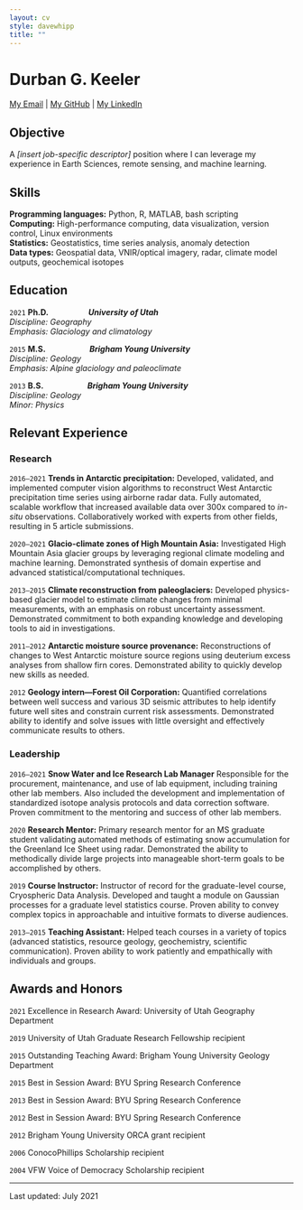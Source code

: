 ```yaml
---
layout: cv
style: davewhipp
title: ""
---
```


# Durban G. Keeler

<!-- Brief description summarizing who I am. -->

[My Email](durban.keeler@gmail.com) \| [My GitHub](https://github.com/durbank) \| [My LinkedIn](www.linkedin.com/in/durbank)
<!-- [durban.keeler@gmail.com](durban.keeler@gmail.com) \| [https://github.com/durbank](https://github.com/durbank) \| [www.linkedin.com/in/durbank](www.linkedin.com/in/durbank) -->

## Objective

A _[insert job-specific descriptor]_ position where I can leverage my experience in Earth Sciences, remote sensing, and machine learning.

## Skills

**Programming languages:** Python, R, MATLAB, bash scripting \
**Computing:** High-performance computing, data visualization, version control, Linux environments \
**Statistics:** Geostatistics, time series analysis, anomaly detection \
**Data types:** Geospatial data, VNIR/optical imagery, radar, climate model outputs, geochemical isotopes

## Education

`2021`
**Ph.D.** &emsp;&emsp;&emsp;&emsp;&ensp; **_University of Utah_**\
*Discipline: Geography*\
*Emphasis: Glaciology and climatology*

`2015`
**M.S.** &emsp;&emsp;&emsp;&emsp;&emsp; **_Brigham Young University_**\
*Discipline: Geology*\
*Emphasis: Alpine glaciology and paleoclimate*

`2013`
**B.S.** &emsp;&emsp;&emsp;&emsp;&emsp; **_Brigham Young University_**\
*Discipline: Geology*\
*Minor: Physics*

## Relevant Experience

### Research

`2016–2021`
**Trends in Antarctic precipitation:**
Developed, validated, and implemented computer vision algorithms to reconstruct West Antarctic precipitation time series using airborne radar data.
Fully automated, scalable workflow that increased available data over 300x compared to *in-situ* observations.
Collaboratively worked with experts from other fields, resulting in 5 article submissions.

`2020–2021`
**Glacio-climate zones of High Mountain Asia:**
Investigated High Mountain Asia glacier groups by leveraging regional climate modeling and machine learning.
Demonstrated synthesis of domain expertise and advanced statistical/computational techniques.

<!-- `2016`
**Glacier melt and hydrology modeling:**
Blah blah blah.
More blah.
- Dynamic modeling of energy exchange and  -->

`2013–2015`
**Climate reconstruction from paleoglaciers:**
Developed physics-based glacier model to estimate climate changes from minimal measurements, with an emphasis on robust uncertainty assessment.
Demonstrated commitment to both expanding knowledge and developing tools to aid in investigations.

`2011–2012`
**Antarctic moisture source provenance:**
Reconstructions of changes to West Antarctic moisture source regions using deuterium excess analyses from shallow firn cores.
Demonstrated ability to quickly develop new skills as needed.

`2012`
**Geology intern—Forest Oil Corporation:**
Quantified correlations between well success and various 3D seismic attributes to help identify future well sites and constrain current risk assessments.
Demonstrated ability to identify and solve issues with little oversight and effectively communicate results to others.

### Leadership

`2016–2021`
**Snow Water and Ice Research Lab Manager**
Responsible for the procurement, maintenance, and use of lab equipment, including training other lab members.
Also included the development and implementation of standardized isotope analysis protocols and data correction software.
Proven commitment to the mentoring and success of other lab members.

`2020`
**Research Mentor:**
Primary research mentor for an MS graduate student validating automated methods of estimating snow accumulation for the Greenland Ice Sheet using radar.
Demonstrated the ability to methodically divide large projects into manageable short-term goals to be accomplished by others.

`2019`
**Course Instructor:**
Instructor of record for the graduate-level course, Cryospheric Data Analysis.
Developed and taught a module on Gaussian processes for a graduate level statistics course.
Proven ability to convey complex topics in approachable and intuitive formats to diverse audiences.

`2013–2015`
**Teaching Assistant:**
Helped teach courses in a variety of topics (advanced statistics, resource geology, geochemistry, scientific communication).
Proven ability to work patiently and empathically with individuals and groups.

## Awards and Honors

`2021`
Excellence in Research Award: University of Utah Geography Department

`2019`
University of Utah Graduate Research Fellowship recipient

`2015`
Outstanding Teaching Award: Brigham Young University Geology Department

`2015`
Best in Session Award: BYU Spring Research Conference

`2013`
Best in Session Award: BYU Spring Research Conference

`2012`
Best in Session Award: BYU Spring Research Conference

`2012`
Brigham Young University ORCA grant recipient

`2006`
ConocoPhillips Scholarship recipient

`2004`
VFW Voice of Democracy Scholarship recipient

<!-- ## Select Publications and Presentations

`2021`
California Institute of Technology (invited talk): *Polar snow water-equivalent (SWE) from radar and density modeling*

`2020`
Brigham Young University (invited talk): *Recent trends in West Antarctic surface mass balance using automated radar echo sounding* -->



---
Last updated: July 2021
